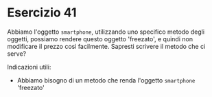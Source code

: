 # Esercizio 41

Abbiamo l'oggetto `smartphone`, utilizzando uno specifico metodo degli oggetti, possiamo rendere questo oggetto 'freezato', e quindi non modificare il prezzo così facilmente.
Sapresti scrivere il metodo che ci serve?

Indicazioni utili:

- Abbiamo bisogno di un metodo che renda l'oggetto `smartphone` 'freezato'
